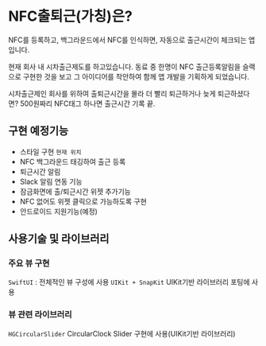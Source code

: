 # NFC출퇴근(가칭)은?
NFC를 등록하고, 백그라운드에서 NFC를 인식하면, 자동으로 출근시간이 체크되는 앱입니다.

현재 회사 내 시차출근제도를 하고있습니다. 
동료 중 한명이 NFC 출근등록알림을 슬랙으로 구현한 것을 보고
그 아이디어를 착안하여 함께 앱 개발을 기획하게 되었습니다.

시차출근제인 회사를 위하여 출퇴근시간을 몰라 더 빨리 퇴근하거나 늦게 퇴근하셨다면?
500원짜리 NFC태그 하나면 출근시간 기록 끝.

## 구현 예정기능
- 스타일 구현 `현재 위치`
- NFC 백그라운드 태깅하여 출근 등록
- 퇴근시간 알림
- Slack 알림 연동 기능
- 잠금화면에 출/퇴근시간 위젯 추가기능
- NFC 없어도 위젯 클릭으로 가능하도록 구현
- 안드로이드 지원기능(예정)

## 사용기술 및 라이브러리

### 주요 뷰 구현
`SwiftUI` : 전체적인 뷰 구성에 사용
`UIKit + SnapKit` UIKit기반 라이브러리 포팅에 사용

### 뷰 관련 라이브러리
`HGCircularSlider` CircularClock Slider 구현에 사용(UIKit기반 라이브러리)
